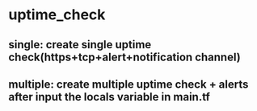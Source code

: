# uptime_check

## single: create single uptime check(https+tcp+alert+notification channel)

## multiple: create multiple uptime check + alerts after input the locals variable in main.tf
